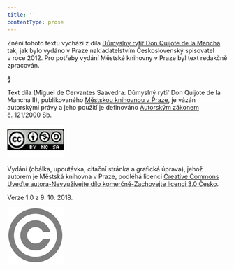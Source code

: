 ```yaml
---
title: ''
contentType: prose
---
```


Znění tohoto textu vychází z díla [Důmyslný rytíř Don Quijote de la Mancha](https://search.mlp.cz/cz/titul/dumyslny-rytir-don-quijote-de-la-mancha/3810101/) tak, jak bylo vydáno v Praze nakladatelstvím Československý spisovatel v roce 2012. Pro potřeby vydání Městské knihovny v Praze byl text redakčně zpracován.

**§**

Text díla (Miguel de Cervantes Saavedra: Důmyslný rytíř Don Quijote de la Mancha II), publikovaného [Městskou knihovnou v Praze](https://www.mlp.cz/cz/), je vázán autorskými právy a jeho použití je definováno [Autorským zákonem](https://www.mkcr.cz/predpisy-zakonu-709.html) č. 121/2000 Sb.

[![image001.jpg](./resources/image001_fmt.png)](https://creativecommons.org/licenses/by-nc-sa/3.0/cz/)

Vydání (obálka, upoutávka, citační stránka a grafická úprava), jehož autorem je Městská knihovna v Praze, podléhá licenci [Creative Commons Uveďte autora-Nevyužívejte dílo komerčně-Zachovejte licenci 3.0 Česko](https://creativecommons.org/licenses/by-nc-sa/3.0/cz/).

Verze 1.0 z 9. 10. 2018.

  

![image002.jpg](./resources/image002_fmt.png)
